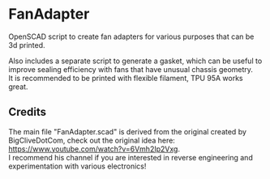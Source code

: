 # FanAdapter
OpenSCAD script to create fan adapters for various purposes that can be 3d printed.  

Also includes a separate script to generate a gasket, which can be useful to improve sealing efficiency with fans that have unusual chassis geometry.  
It is recommended to be printed with flexible filament, TPU 95A works great.

## Credits
The main file "FanAdapter.scad" is derived from the original created by BigCliveDotCom, check out the original idea here: https://www.youtube.com/watch?v=6Vmh2Ip2Vxg.  
I recommend his channel if you are interested in reverse engineering and experimentation with various electronics!